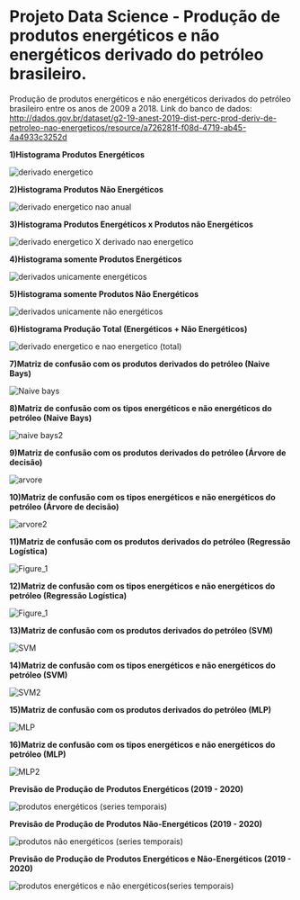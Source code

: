 # Projeto Data Science - Produção de produtos energéticos e não energéticos derivado do petróleo brasileiro.
Produção de produtos energéticos e não energéticos derivados do petróleo brasileiro entre os anos de 2009 a 2018.
Link do banco de dados: http://dados.gov.br/dataset/g2-19-anest-2019-dist-perc-prod-deriv-de-petroleo-nao-energeticos/resource/a726281f-f08d-4719-ab45-4a4933c3252d

**1)Histograma Produtos Energéticos**

![derivado energetico](https://user-images.githubusercontent.com/48027825/64932620-b63f6980-d816-11e9-8041-c49dec5523f3.png)

**2)Histograma Produtos Não Energéticos**

![derivado energetico nao anual](https://user-images.githubusercontent.com/48027825/64932686-1504e300-d817-11e9-969c-cc59a87b9b47.png)

**3)Histograma Produtos Energéticos x Produtos não Energéticos**

![derivado energetico X derivado nao energetico](https://user-images.githubusercontent.com/48027825/64932736-572e2480-d817-11e9-8b61-52d5cbe01d6e.png)

**4)Histograma somente Produtos Energéticos**

![derivados unicamente energéticos](https://user-images.githubusercontent.com/48027825/64932788-c146c980-d817-11e9-838f-6fbedd7752d1.png)

**5)Histograma somente Produtos Não Energéticos**


![derivados unicamente não energéticos](https://user-images.githubusercontent.com/48027825/64932853-2c909b80-d818-11e9-9025-2026480a6c59.png)

**6)Histograma Produção Total (Energéticos + Não Energéticos)**

![derivado energetico e nao energetico (total)](https://user-images.githubusercontent.com/48027825/64932897-682b6580-d818-11e9-8469-20127d20c22d.png)

**7)Matriz de confusão com os produtos derivados do petróleo (Naive Bays)**

![Naive bays](https://user-images.githubusercontent.com/48027825/74610712-7685f200-50d4-11ea-9267-2d1de7b30d05.png)

**8)Matriz de confusão com os tipos energéticos e não energéticos do petróleo (Naive Bays)**

![naive bays2](https://user-images.githubusercontent.com/48027825/65841574-227f9a00-e2fa-11e9-9a67-e2f93a0d4b14.png)

**9)Matriz de confusão com os produtos derivados do petróleo (Árvore de decisão)**

![arvore](https://user-images.githubusercontent.com/48027825/74610906-24de6700-50d6-11ea-9c47-57d977669c33.png)

**10)Matriz de confusão com os tipos energéticos e não energéticos do petróleo (Árvore de decisão)**

![arvore2](https://user-images.githubusercontent.com/48027825/74610908-2576fd80-50d6-11ea-892b-b22863c8053e.png)

**11)Matriz de confusão com os produtos derivados do petróleo (Regressão Logística)**

![Figure_1](https://user-images.githubusercontent.com/48027825/74610436-08d8c680-50d2-11ea-9a79-5a9515b1a070.png)

**12)Matriz de confusão com os tipos energéticos e não energéticos do petróleo (Regressão Logística)**

![Figure_1](https://user-images.githubusercontent.com/48027825/74610118-f9a44980-50ce-11ea-9a44-0bf599cf85e2.png)

**13)Matriz de confusão com os produtos derivados do petróleo (SVM)**

![SVM](https://user-images.githubusercontent.com/48027825/74611009-02008280-50d7-11ea-9357-66215f1a85d4.png)

**14)Matriz de confusão com os tipos energéticos e não energéticos do petróleo (SVM)**

![SVM2](https://user-images.githubusercontent.com/48027825/74611011-02991900-50d7-11ea-835c-3637e52375cc.png)

**15)Matriz de confusão com os produtos derivados do petróleo (MLP)**

![MLP](https://user-images.githubusercontent.com/48027825/74615137-aa750d80-50fc-11ea-83da-2c1bb7c63e9c.png)

**16)Matriz de confusão com os tipos energéticos e não energéticos do petróleo (MLP)**

![MLP2](https://user-images.githubusercontent.com/48027825/74615139-ab0da400-50fc-11ea-89f8-0af301664a83.png)

**Previsão de Produção de Produtos Energéticos (2019 - 2020)**

![produtos energéticos (series temporais)](https://user-images.githubusercontent.com/48027825/65085519-c2493980-d984-11e9-8b08-14e3d7c2e4f4.png)

**Previsão de Produção de Produtos Não-Energéticos (2019 - 2020)**

![produtos não energéticos (series temporais)](https://user-images.githubusercontent.com/48027825/65085672-4c919d80-d985-11e9-8681-f29c661b518b.png)

**Previsão de Produção de Produtos Energéticos e Não-Energéticos (2019 - 2020)**

![produtos energéticos e não energéticos(series temporais)](https://user-images.githubusercontent.com/48027825/65085707-7d71d280-d985-11e9-9243-56d6eec475b0.png)
